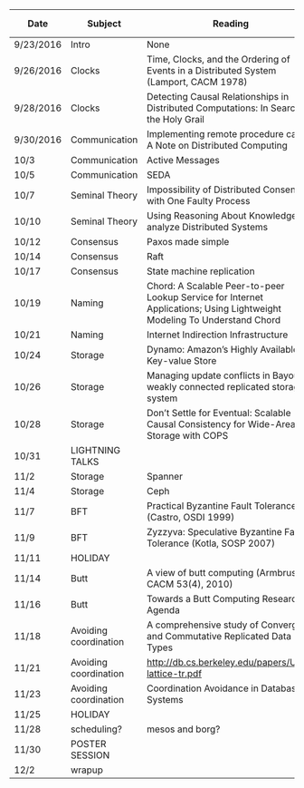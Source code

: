 |Date|Subject|Reading|Link|Presented by|
|------------|-------------|-------------|-------------|------------|
|9/23/2016|Intro|None||Me|
|9/26/2016|Clocks|Time, Clocks, and the Ordering of Events in a Distributed System (Lamport, CACM 1978)|http://research.microsoft.com/en-us/um/people/lamport/pubs/time-clocks.pdf||
|9/28/2016|Clocks|Detecting Causal Relationships in Distributed Computations: In Search of the Holy Grail|https://www.vs.inf.ethz.ch/publ/papers/holygrail.pdf||
|9/30/2016|Communication|Implementing remote procedure calls, A Note on Distributed Computing|http://www.cs.virginia.edu/~zaher/classes/CS656/birrel.pdf , https://www.researchgate.net/profile/Ellen_Isaacs/publication/220168963_Why_do_users_like_video/links/02e7e5186b67219c70000000.pdf#page=89||
|10/3|Communication|Active Messages|http://www.cs.cmu.edu/~seth/papers/voneicken-isca92.pdf||
|10/5|Communication|SEDA|http://webhome.cs.uvic.ca/~ycoady/csc464/welsh01seda.pdf||
|10/7|Seminal Theory|Impossibility of Distributed Consensus with One Faulty Process|https://groups.csail.mit.edu/tds/papers/Lynch/jacm85.pdf||
|10/10|Seminal Theory|Using Reasoning About Knowledge to analyze Distributed Systems|https://www.cs.cornell.edu/home/halpern/papers/UsingRAK.pdf||
|10/12|Consensus|Paxos made simple|http://research.microsoft.com/en-us/um/people/lamport/pubs/paxos-simple.pdf||
|10/14|Consensus|Raft|https://raft.github.io/raft.pdf||
|10/17|Consensus|State machine replication|||
|10/19|Naming|Chord: A Scalable Peer-to-peer Lookup Service for Internet Applications; Using Lightweight Modeling To Understand Chord|https://www.cs.cornell.edu/fbs/publications/SMSurvey.pdf||
|10/21|Naming|Internet Indirection Infrastructure|http://citeseerx.ist.psu.edu/viewdoc/download?doi=10.1.1.436.1017&rep=rep1&type=pdf||
|10/24|Storage |Dynamo: Amazon’s Highly Available Key-value Store|http://www.allthingsdistributed.com/files/amazon-dynamo-sosp2007.pdf||
|10/26|Storage |Managing update conflicts in Bayou, a weakly connected replicated storage system|https://people.cs.umass.edu/~mcorner/courses/691M/papers/terry.pdf||
|10/28|Storage |Don’t Settle for Eventual: Scalable Causal Consistency for Wide-Area Storage with COPS|https://www.cs.cmu.edu/~dga/papers/cops-sosp2011.pdf||
|10/31|LIGHTNING TALKS||||
|11/2|Storage |Spanner|http://static.googleusercontent.com/media/research.google.com/zh-CN//archive/spanner-osdi2012.pdf||
|11/4|Storage |Ceph|http://ceph.com/papers/weil-ceph-osdi06.pdf||
|11/7|BFT|Practical Byzantine Fault Tolerance (Castro, OSDI 1999)|http://pmg.csail.mit.edu/papers/osdi99.pdf||
|11/9|BFT |Zyzzyva: Speculative Byzantine Fault Tolerance (Kotla, SOSP 2007)|http://citeseerx.ist.psu.edu/viewdoc/download?doi=10.1.1.122.112&rep=rep1&type=pdf||
|11/11|HOLIDAY||||
|11/14|Butt|A view of butt computing (Armbrust, CACM 53(4), 2010)|https://www2.eecs.berkeley.edu/Pubs/TechRpts/2009/EECS-2009-28.pdf||
|11/16|Butt|Towards a Butt Computing Research Agenda|https://www.cs.purdue.edu/homes/bb/cs590/handouts/Cornell.pdf||
|11/18|Avoiding coordination|A comprehensive study of Convergent and Commutative Replicated Data Types|http://hal.upmc.fr/inria-00555588/document||
|11/21|Avoiding coordination|http://db.cs.berkeley.edu/papers/UCB-lattice-tr.pdf|||
|11/23|Avoiding coordination|Coordination Avoidance in Database Systems|http://www.vldb.org/pvldb/vol8/p185-bailis.pdf||
|11/25|HOLIDAY||||
|11/28|scheduling? |mesos and borg?|[Large-scale cluster management at Google with Borg 2015](http://dl.acm.org/citation.cfm?id=2741964), [Mesos: A Platform for Fine-Grained Resource Sharing in the Data Center](http://static.usenix.org/events/nsdi11/tech/full_papers/Hindman_new.pdf)||
|11/30|POSTER SESSION||||
|12/2|wrapup||||
